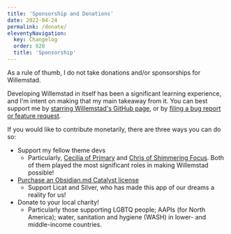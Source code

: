```yaml
---
title: 'Sponsorship and Donations'
date: 2022-04-24
permalink: /donate/
eleventyNavigation:
  key: Changelog
  order: 920
  title: 'Sponsorship'
---
```


As a rule of thumb, I do not take donations and/or sponsorships for Willemstad.

Developing Willemstad in itself has been a significant learning experience, and I'm intent on making that my main takeaway from it. You can best support me by [starring Willemstad's GitHub page](https://github.com/tingmelvin/willemstad-x), or by [filing a bug report or feature request](https://github.com/tingmelvin/willemstad-x/issues).

If you would like to contribute monetarily, there are three ways you can do so:
- Support my fellow theme devs
	- Particularly, [Cecilia of Primary](https://ko-fi.com/ceciliamay) and [Chris of Shimmering Focus](https://ko-fi.com/pseudometa). Both of them played the most significant roles in making Willemstad possible!
- [Purchase an Obsidian.md Catalyst license](https://obsidian.md/pricing)
	- Support Licat and Silver, who has made this app of our dreams a reality for us!
- Donate to your local charity!
	- Particularly those supporting LGBTQ people; AAPIs (for North America); water, sanitation and hygiene (WASH) in lower- and middle-income countries.